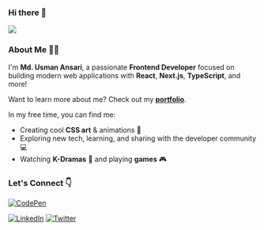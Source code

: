 ### Hi there 👋

<img src="https://awesome-svg.vercel.app/card/card_2?name=MD.USMAN%20ANSARI&summary=Frontend%20Developer&style=nameColor:rgba(244,34,150,1);summaryColor:rgba(232,49,150,1);backgroundColor:rgba(255,255,255,1);" />

### **About Me 🧑‍💻**

I'm **Md. Usman Ansari**, a passionate **Frontend Developer** focused on building modern web applications with **React**, **Next.js**, **TypeScript**, and more!

Want to learn more about me? Check out my [**portfolio**](https://mdusmanansari.com).

In my free time, you can find me:

- Creating cool **CSS art** & animations 🌸
- Exploring new tech, learning, and sharing with the developer community 💻
- Watching **K-Dramas** 🎥 and playing **games** 🎮

### **Let's Connect** 👇

[![CodePen](https://img.shields.io/badge/codepen-191a21?style=for-the-badge&logo=codepen&logoColor=white)](https://codepen.io/mdusmanansari)

[![LinkedIn](https://img.shields.io/badge/linkedin-0A66C2?style=for-the-badge&logo=linkedin&logoColor=white)](https://www.linkedin.com/in/mdusmanansari)
[![Twitter](https://img.shields.io/badge/twitter-1DA1F2?style=for-the-badge&logo=twitter&logoColor=white)](https://twitter.com/MdUsmanAnsari_)
